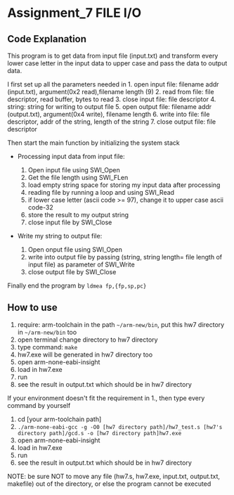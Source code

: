 # Assignment_7 FILE I/O

## Code Explanation ##

This program is to get data from input file (input.txt) and transform every lower case letter in the input data to upper case and pass the data to output data. 

I first set up all the parameters needed in
	1. open input file: filename addr (input.txt), argument(0x2 read),filename length (9)
	2. read from file: file descriptor, read buffer, bytes to read
	3. close input file: file descriptor
	4. string: string for writing to output file
	5. open output file: filename addr (output.txt), argument(0x4 write), filename length
	6. write into file: file descriptor, addr of the string, length of the string
	7. close output file: file descriptor

Then start the main function by initializing the system stack

* Processing input data from input file:
	1. Open input file using SWI_Open
	2. Get the file length using SWI_FLen
	3. load empty string space for storing my input data after processing
	4. reading file by running a loop and using SWI_Read
	5. if lower case letter (ascii code >= 97), change it to upper case ascii code-32
	6. store the result to my output string
	7. close input file by SWI_Close

* Write my string to output file:
	1. Open onput file using SWI_Open
	2. write into output file by passing (string, string length= file length of input file) as parameter of SWI_Write
	3.  close output file by SWI_Close

Finally end the program by `ldmea fp,{fp,sp,pc}`

## How to use ##

1. require: arm-toolchain in the path `~/arm-new/bin`, put this hw7 directory in `~/arm-new/bin` too
2. open terminal change directory to hw7 directory
3. type command: `make`
4. hw7.exe will be generated in hw7 directory too
5. open arm-none-eabi-insight
6. load in hw7.exe
7. run
8. see the result in output.txt which should be in hw7 directory

If your environment doesn't fit the requirement in 1., then type every command by yourself
1. cd [your arm-toolchain path]
2. `./arm-none-eabi-gcc -g -O0 [hw7 directory path]/hw7_test.s [hw7's directory path]/gcd.s -o [hw7 directory path]hw7.exe`
3. open arm-none-eabi-insight
4. load in hw7.exe
5. run
6. see the result in output.txt which should be in hw7 directory

NOTE: be sure NOT to move any file (hw7.s, hw7.exe, input.txt, output.txt, makefile) out of the directory, or else the program cannot be executed

